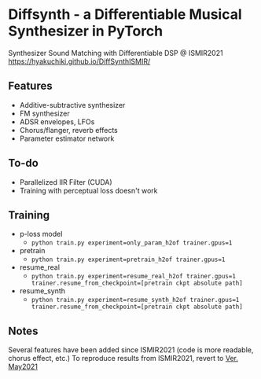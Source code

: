 # Diffsynth - a Differentiable Musical Synthesizer in PyTorch

Synthesizer Sound Matching with Differentiable DSP @ ISMIR2021
https://hyakuchiki.github.io/DiffSynthISMIR/

## Features

- Additive-subtractive synthesizer
- FM synthesizer
- ADSR envelopes, LFOs
- Chorus/flanger, reverb effects
- Parameter estimator network

## To-do

- Parallelized IIR Filter (CUDA)
- Training with perceptual loss doesn't work

## Training

- p-loss model
	- `python train.py experiment=only_param_h2of trainer.gpus=1`
- pretrain
	- `python train.py experiment=pretrain_h2of trainer.gpus=1`
- resume_real
	- `python train.py experiment=resume_real_h2of trainer.gpus=1  trainer.resume_from_checkpoint=[pretrain ckpt absolute path]`
- resume_synth
	- `python train.py experiment=resume_synth_h2of trainer.gpus=1  trainer.resume_from_checkpoint=[pretrain ckpt absolute path]`

## Notes

Several features have been added since ISMIR2021 (code is more readable, chorus effect, etc.)
To reproduce results from ISMIR2021, revert to [Ver. May2021](https://github.com/hyakuchiki/diffsynth/commit/aca9585a8c0f8466166830dfed97bf222d7e1f40)
